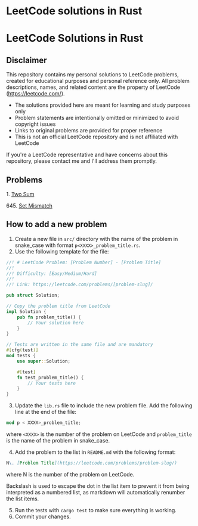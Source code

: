 # LeetCode solutions in Rust

# LeetCode Solutions in Rust

## Disclaimer

This repository contains my personal solutions to LeetCode problems, created for educational purposes
and personal reference only. All problem descriptions, names, and related content
are the property of LeetCode (https://leetcode.com/).

- The solutions provided here are meant for learning and study purposes only
- Problem statements are intentionally omitted or minimized to avoid copyright issues
- Links to original problems are provided for proper reference
- This is not an official LeetCode repository and is not affiliated with LeetCode

If you're a LeetCode representative and have concerns about this repository,
please contact me and I'll address them promptly.

## Problems

1\. [Two Sum](https://leetcode.com/problems/two-sum/)

645\. [Set Mismatch](https://leetcode.com/problems/set-mismatch/)

## How to add a new problem

1. Create a new file in `src/` directory with the name of the problem in snake_case with format
   `p<XXXX>_problem_title.rs`.
2. Use the following template for the file:

```rust
//! # LeetCode Problem: [Problem Number] - [Problem Title]
//!
//! Difficulty: [Easy/Medium/Hard]
//!
//! Link: https://leetcode.com/problems/[problem-slug]/

pub struct Solution;

// Copy the problem title from LeetCode
impl Solution {
    pub fn problem_title() {
        // Your solution here
    }
}

// Tests are written in the same file and are mandatory
#[cfg(test)]
mod tests {
    use super::Solution;

    #[test]
    fn test_problem_title() {
        // Your tests here
    }
}
```

3. Update the `lib.rs` file to include the new problem file. Add the following line at the end of the file:

```rust
mod p < XXXX>_problem_title;
```

where `<XXXX>` is the number of the problem on LeetCode and `problem_title` is the name of the problem in snake_case.

4. Add the problem to the list in `README.md` with the following format:

```markdown
N\. [Problem Title](https://leetcode.com/problems/problem-slug/)
```

where N is the number of the problem on LeetCode.

Backslash is used to escape the dot in the list item to prevent it from being interpreted as a numbered list,
as markdown will automatically renumber the list items.

5. Run the tests with `cargo test` to make sure everything is working.
6. Commit your changes.
